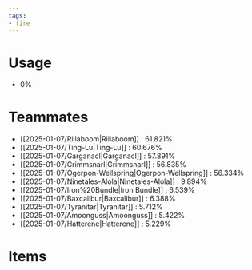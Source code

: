 ```yaml
---
tags:
- fire
---
```

# Usage
- 0%
# Teammates
- [[2025-01-07/Rillaboom|Rillaboom]] : 61.821%
- [[2025-01-07/Ting-Lu|Ting-Lu]] : 60.676%
- [[2025-01-07/Garganacl|Garganacl]] : 57.891%
- [[2025-01-07/Grimmsnarl|Grimmsnarl]] : 56.835%
- [[2025-01-07/Ogerpon-Wellspring|Ogerpon-Wellspring]] : 56.334%
- [[2025-01-07/Ninetales-Alola|Ninetales-Alola]] : 9.894%
- [[2025-01-07/Iron%20Bundle|Iron Bundle]] : 6.539%
- [[2025-01-07/Baxcalibur|Baxcalibur]] : 6.388%
- [[2025-01-07/Tyranitar|Tyranitar]] : 5.712%
- [[2025-01-07/Amoonguss|Amoonguss]] : 5.422%
- [[2025-01-07/Hatterene|Hatterene]] : 5.229%
# Items